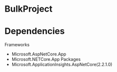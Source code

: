 # BulkProject

# Dependencies

Frameworks
  - Microsoft.AspNetCore.App
  - Microsoft.NETCore.App
Packages
  - Microsoft.ApplicationInsights.AspNetCore(2.2.1.0)
